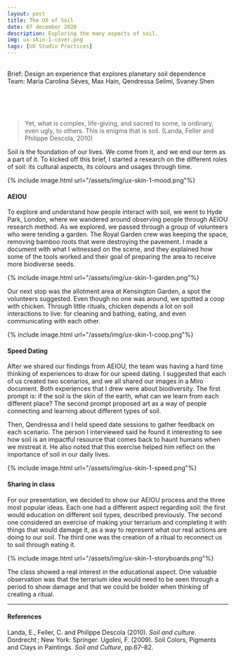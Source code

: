 ```yaml
---
layout: post
title: The UX of Soil
date: 07 december 2020
description: Exploring the many aspects of soil.
img: ux-skin-1-cover.png
tags: [UX Studio Practices] 
---
```


<p class="about-content-box"> 
<br> 
Brief: Design an experience that explores planetary soil dependence
<BR>
Team: Maria Carolina Séves, Max Hain, Qendressa Selimi, Svaney Shen
<br><br></p>


<br>
<br>

> Yet, what is complex, life-giving, and sacred to some, is ordinary, even ugly, to others. This is enigma that is soil.
> (Landa, Feller and Philippe Descola, 2010)

Soil is the foundation of our lives. We come from it, and we end our term as a part of it. To kicked off this brief, I started a research on the different roles of soil: its cultural aspects, its colours and usages through time. 

{% include image.html url="/assets/img/ux-skin-1-mood.png"%}


#### AEIOU

To explore and understand how people interact with soil, we went to Hyde Park, London, where we wandered around observing people through AEIOU research method. As we explored, we passed through a group of volunteers who were tending a garden. The Royal Garden crew was keeping the space, removing bamboo roots that were destroying the pavement. I made a document with what I witnessed on the scene, and they explained how some of the tools worked and their goal of preparing the area to receive more biodiverse seeds.

{% include image.html url="/assets/img/ux-skin-1-garden.png"%}

Our next stop was the allotment area at Kensington Garden, a spot the volunteers suggested. Even though no one was around, we spotted a coop with chicken. Through little rituals, chicken depends a lot on soil interactions to live: for cleaning and bathing, eating, and even communicating with each other.

{% include image.html url="/assets/img/ux-skin-1-coop.png"%}

#### Speed Dating
After we shared our findings from AEIOU, the team was having a hard time thinking of experiences to draw for our speed dating. I suggested that each of us created two scenarios, and we all shared our images in a Miro document. Both experiences that I drew were about biodiversity. The first prompt is: if the soil is the skin of the earth, what can we learn from each different place? The second prompt proposed art as a way of people connecting and learning about different types of soil.

Then, Qendressa and I held speed date sessions to gather feedback on each scenario. The person I interviewed said he found it interesting to see how soil is an impactful resource that comes back to haunt humans when we mistreat it. He also noted that this exercise helped him reflect on the importance of soil in our daily lives.

{% include image.html url="/assets/img/ux-skin-1-speed.png"%}

#### Sharing in class
For our presentation, we decided to show our AEIOU process and the three most popular ideas. Each one had a different aspect regarding soil: the first would education on different soil types, described previously. The second one considered an exercise of making your terrarium and completing it with things that would damage it, as a way to represent what our real actions are doing to our soil. The third one was the creation of a ritual to reconnect us to soil through eating it.

{% include image.html url="/assets/img/ux-skin-1-storyboards.png"%}

The class showed a real interest in the educational aspect. One valuable observation was that the terrarium idea would need to be seen through a period to show damage and that we could be bolder when thinking of creating a ritual.

***

#### References

Landa, E., Feller, C. and Philippe Descola (2010). *Soil and culture*. Dordrecht ; New York: Springer.
Ugolini, F. (2009). Soil Colors, Pigments and Clays in Paintings. *Soil and Culture*, pp.67–82.

